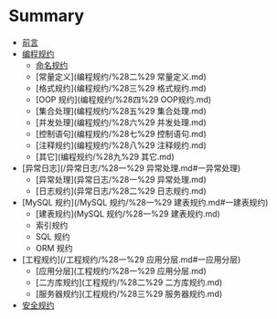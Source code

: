 # Summary

* [前言](README.md)
* [编程规约](/编程规约/%28一%29命名规约.md#一-命名规约)
  * [命名规约](编程规约/%28一%29命名规约.md)
  * [常量定义](编程规约/%28二%29 常量定义.md)
  * [格式规约](编程规约/%28三%29 格式规约.md)
  * [OOP 规约](编程规约/%28四%29 OOP规约.md)
  * [集合处理](编程规约/%28五%29 集合处理.md)
  * [并发处理](编程规约/%28六%29 并发处理.md)
  * [控制语句](编程规约/%28七%29 控制语句.md)
  * [注释规约](编程规约/%28八%29 注释规约.md)
  * [其它](编程规约/%28九%29 其它.md)
* [异常日志](/异常日志/%28一%29 异常处理.md#一异常处理)
  * [异常处理](异常日志/%28一%29 异常处理.md)
  * [日志规约](异常日志/%28二%29 日志规约.md)
* [MySQL 规约](/MySQL 规约/%28一%29 建表规约.md#一建表规约)
  * [建表规约](MySQL 规约/%28一%29 建表规约.md)
  * 索引规约
  * SQL 规约
  * ORM 规约
* [工程规约](/工程规约/%28一%29 应用分层.md#一应用分层)
  * [应用分层](工程规约/%28一%29 应用分层.md)
  * [二方库规约](工程规约/%28二%29 二方库规约.md)
  * [服务器规约](工程规约/%28三%29 服务器规约.md)
* [安全规约](安全规约/安全规约.md)

